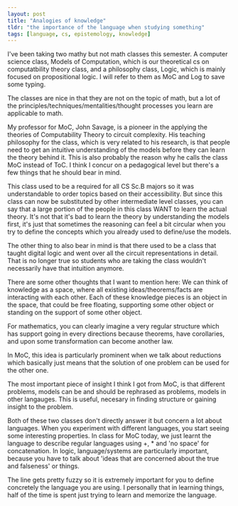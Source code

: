 ```yaml
---
layout: post
title: "Analogies of knowledge"
tldr: "the importance of the language when studying something"
tags: [language, cs, epistemology, knowledge]
---
```


I've been taking two mathy but not math classes this semester. A computer science class, Models of Computation, which is our theoretical cs on computatbility theory class, and 
a philosophy class, Logic, which is mainly focused on propositional logic. I will refer to them as MoC and Log to save some typing.

The classes are nice in that they are not on the topic of math, but a lot of the principles/techniques/mentalities/thought processes you learn are applicable to math.

My professor for MoC, John Savage, is a pioneer in the applying the theories of Computability Theory to circuit complexity.
His teaching philosophy for the class, which is very related to his research, is that people need to get an intuitive understanding of the models before they can 
learn the theory behind it. This is also probably the reason why he calls the class MoC instead of ToC. I think I concur on a pedagogical level but there's a few things that he should bear in mind.

This class used to be a required for all CS Sc.B majors so it was understandable to order topics based on their accessibility. But since this class can now be substituted by other intermediate level classes, you can say that a large portion of the people in this class WANT to learn the actual theory. It's not that it's bad to learn the theory by understanding the models first, it's just that sometimes the reasoning can feel a bit circular when you try to define the concepts which you already used to define/use the models.

The other thing to also bear in mind is that there used to be a class that taught digital logic and went over all the circuit representations in detail. That is no longer true so students who are taking the class wouldn't necessarily have that intuition anymore.

There are some other thoughts that I want to mention here:
We can think of knowledge as a space, where all existing ideas/theorems/facts are interacting with each other.
Each of these knowledge pieces is an object in the space, that could be free floating, supporting some other object or standing on the support of some other object. 

For mathematics, you can clearly imagine a very regular structure which has support going in every directions because theorems, have corollaries, and upon some transformation can become another law. 

In MoC, this idea is particularly prominent when we talk about reductions which basically just means that the solution of one problem can be used for the other one.

The most important piece of insight I think I got from MoC, is that different problems, models can be and should be rephrased as problems, models in other langauges. This is useful, necesary in finding structure or gaining insight to the problem.

Both of these two classes don't directly answer it but concern a lot about languages. When you experiment with different languages, you start seeing some interesting properties.
In class for MoC today, we just learnt the language to describe regular languages using +, * and 'no space' for concatenation.
In logic, language/systems are particularly important, because you have to talk about 'ideas that are concerned about the true and falseness' or things.

The line gets pretty fuzzy so it is extremely important for you to define concretely the language you are using. I personally that in learning things, half of the time is spent
just trying to learn and memorize the language.



